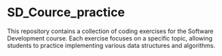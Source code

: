 # SD_Cource_practice
This repository contains a collection of coding exercises for the Software Development course. Each exercise focuses on a specific topic, allowing students to practice implementing various data structures and algorithms.
